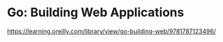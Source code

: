 # Go: Building Web Applications

https://learning.oreilly.com/library/view/go-building-web/9781787123496/
